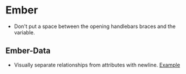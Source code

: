 Ember
=====

* Don't put a space between the opening handlebars braces and the variable.

Ember-Data
----------

* Visually separate relationships from attributes with newline.
  [Example][relationships]

[relationships]: /style/ember/sample.js
